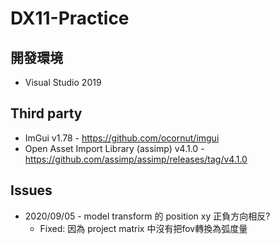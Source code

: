 # DX11-Practice

## 開發環境
* Visual Studio 2019

## Third party
* ImGui v1.78 - https://github.com/ocornut/imgui
* Open Asset Import Library (assimp) v4.1.0 - https://github.com/assimp/assimp/releases/tag/v4.1.0

## Issues
* 2020/09/05 - model transform 的 position xy 正負方向相反?
    * Fixed: 因為 project matrix 中沒有把fov轉換為弧度量